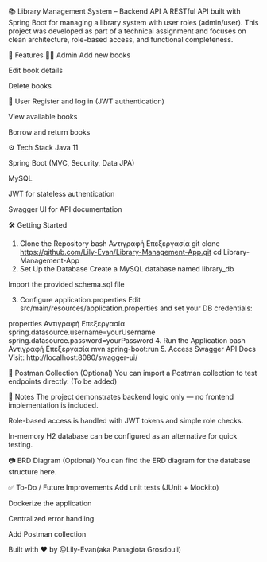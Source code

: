📚 Library Management System – Backend API
A RESTful API built with Spring Boot for managing a library system with user roles (admin/user). This project was developed as part of a technical assignment and focuses on clean architecture, role-based access, and functional completeness.

🚀 Features
🧑‍💼 Admin
Add new books

Edit book details

Delete books

👤 User
Register and log in (JWT authentication)

View available books

Borrow and return books

⚙️ Tech Stack
Java 11

Spring Boot (MVC, Security, Data JPA)

MySQL

JWT for stateless authentication

Swagger UI for API documentation

🛠️ Getting Started
1. Clone the Repository
bash
Αντιγραφή
Επεξεργασία
git clone https://github.com/Lily-Evan/Library-Management-App.git
cd Library-Management-App
2. Set Up the Database
Create a MySQL database named library_db

Import the provided schema.sql file

3. Configure application.properties
Edit src/main/resources/application.properties and set your DB credentials:

properties
Αντιγραφή
Επεξεργασία
spring.datasource.username=yourUsername
spring.datasource.password=yourPassword
4. Run the Application
bash
Αντιγραφή
Επεξεργασία
mvn spring-boot:run
5. Access Swagger API Docs
Visit: http://localhost:8080/swagger-ui/

🧪 Postman Collection (Optional)
You can import a Postman collection to test endpoints directly. (To be added)

📌 Notes
The project demonstrates backend logic only — no frontend implementation is included.

Role-based access is handled with JWT tokens and simple role checks.

In-memory H2 database can be configured as an alternative for quick testing.

📷 ERD Diagram (Optional)
You can find the ERD diagram for the database structure here.

✅ To-Do / Future Improvements
Add unit tests (JUnit + Mockito)

Dockerize the application

Centralized error handling

Add Postman collection

Built with ❤️ by @Lily-Evan(aka Panagiota Grosdouli)

